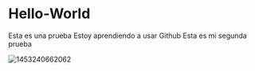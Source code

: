 # Hello-World
Esta es una prueba
Estoy aprendiendo a usar Github
Esta es mi segunda prueba

![1453240662062](https://user-images.githubusercontent.com/61016845/77280611-92684f00-6ca3-11ea-930b-c7987d2e34ae.jpg)
